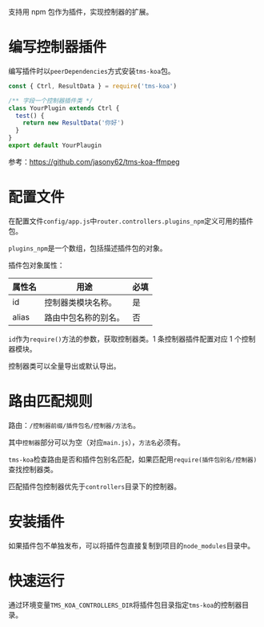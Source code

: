 支持用 npm 包作为插件，实现控制器的扩展。

# 编写控制器插件

编写插件时以`peerDependencies`方式安装`tms-koa`包。

```ts
const { Ctrl, ResultData } = require('tms-koa')

/** 字段一个控制器插件类 */
class YourPlugin extends Ctrl {
  test() {
    return new ResultData('你好')
  }
}
export default YourPlaugin
```

参考：https://github.com/jasony62/tms-koa-ffmpeg

# 配置文件

在配置文件`config/app.js`中`router.controllers.plugins_npm`定义可用的插件包。

`plugins_npm`是一个数组，包括描述插件包的对象。

插件包对象属性：

| 属性名 | 用途                 | 必填 |
| ------ | -------------------- | ---- |
| id     | 控制器类模块名称。   | 是   |
| alias  | 路由中包名称的别名。 | 否   |

`id`作为`require()`方法的参数，获取控制器类。1 条控制器插件配置对应 1 个控制器模块。

控制器类可以全量导出或默认导出。

# 路由匹配规则

路由：`/控制器前缀/插件包名/控制器/方法名`。

其中`控制器`部分可以为空（对应`main.js`），`方法名`必须有。

`tms-koa`检查路由是否和插件包别名匹配，如果匹配用`require(插件包别名/控制器)`查找控制器类。

匹配插件包控制器优先于`controllers`目录下的控制器。

# 安装插件

如果插件包不单独发布，可以将插件包直接复制到项目的`node_modules`目录中。

# 快速运行

通过环境变量`TMS_KOA_CONTROLLERS_DIR`将插件包目录指定`tms-koa`的控制器目录。
